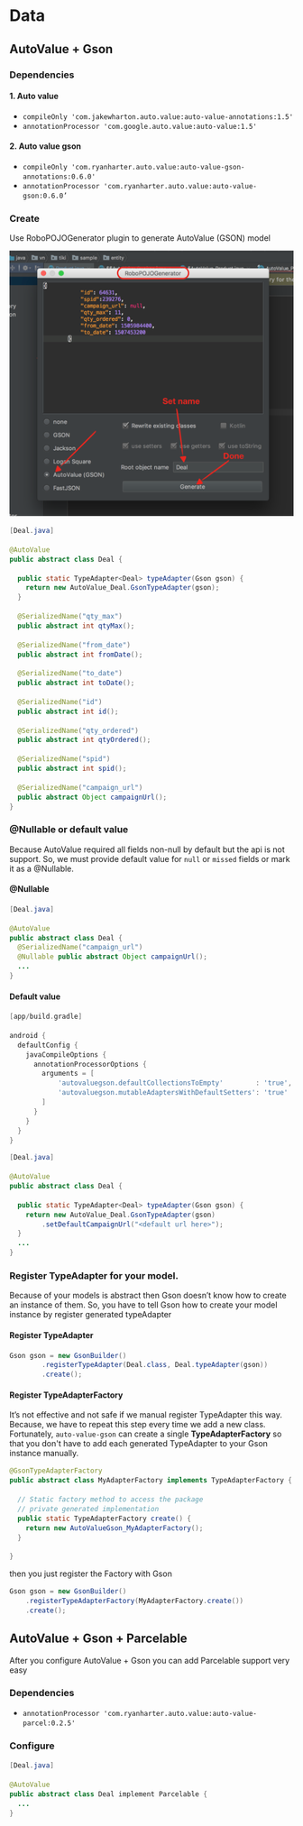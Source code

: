 # Data 

## AutoValue + Gson

### Dependencies

#### 1. Auto value

- `compileOnly 'com.jakewharton.auto.value:auto-value-annotations:1.5'`
- `annotationProcessor 'com.google.auto.value:auto-value:1.5'`

#### 2. Auto value gson

- `compileOnly 'com.ryanharter.auto.value:auto-value-gson-annotations:0.6.0'`
- `annotationProcessor 'com.ryanharter.auto.value:auto-value-gson:0.6.0’`

### Create 
Use RoboPOJOGenerator plugin to generate AutoValue (GSON) model

![](./imgs/POJOGenerator_AutoGson.png) 

~~~java
[Deal.java]

@AutoValue
public abstract class Deal {

  public static TypeAdapter<Deal> typeAdapter(Gson gson) {
    return new AutoValue_Deal.GsonTypeAdapter(gson);
  }

  @SerializedName("qty_max")
  public abstract int qtyMax();

  @SerializedName("from_date")
  public abstract int fromDate();

  @SerializedName("to_date")
  public abstract int toDate();

  @SerializedName("id")
  public abstract int id();

  @SerializedName("qty_ordered")
  public abstract int qtyOrdered();

  @SerializedName("spid")
  public abstract int spid();

  @SerializedName("campaign_url")
  public abstract Object campaignUrl();
}

~~~

### @Nullable or default value
Because AutoValue required all fields non-null by default but the api is not support. So, we must provide default value for `null` or `missed` fields or mark it as a @Nullable. 

#### @Nullable

~~~java
[Deal.java]

@AutoValue
public abstract class Deal {
  @SerializedName("campaign_url")
  @Nullable public abstract Object campaignUrl();
  ...
}

~~~

#### Default value
~~~gradle
[app/build.gradle]

android {
  defaultConfig {
    javaCompileOptions {
      annotationProcessorOptions {
        arguments = [
            'autovaluegson.defaultCollectionsToEmpty'        : 'true',
            'autovaluegson.mutableAdaptersWithDefaultSetters': 'true'
        ]
      }
    }
  }    
}
~~~

~~~java
[Deal.java]

@AutoValue
public abstract class Deal {

  public static TypeAdapter<Deal> typeAdapter(Gson gson) {
    return new AutoValue_Deal.GsonTypeAdapter(gson)
        .setDefaultCampaignUrl("<default url here>");
  }
  ...
}

~~~

### Register TypeAdapter for your model.
Because of your models is abstract then Gson doesn’t know how to create an instance of them. So, you have to tell Gson how to create your model instance by register generated typeAdapter

#### Register TypeAdapter

~~~java
Gson gson = new GsonBuilder()
        .registerTypeAdapter(Deal.class, Deal.typeAdapter(gson))
        .create();
~~~

#### Register TypeAdapterFactory
It’s not effective and not safe if we manual register TypeAdapter this way. Because, we have to repeat this step every time we add a new class. Fortunately, `auto-value-gson` can create a single **TypeAdapterFactory** so that you don't have to add each generated TypeAdapter to your Gson instance manually.

~~~java
@GsonTypeAdapterFactory
public abstract class MyAdapterFactory implements TypeAdapterFactory {

  // Static factory method to access the package
  // private generated implementation
  public static TypeAdapterFactory create() {
    return new AutoValueGson_MyAdapterFactory();
  }
  
}
~~~

then you just register the Factory with Gson

~~~java
Gson gson = new GsonBuilder()
    .registerTypeAdapterFactory(MyAdapterFactory.create())
    .create();
~~~
## AutoValue + Gson + Parcelable
After you configure AutoValue + Gson you can add Parcelable support very easy

### Dependencies
- `annotationProcessor 'com.ryanharter.auto.value:auto-value-parcel:0.2.5'`

### Configure

~~~java
[Deal.java]

@AutoValue
public abstract class Deal implement Parcelable {
  ...
}
~~~

